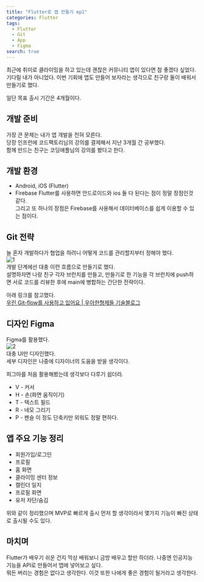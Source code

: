 ```yaml
---
title: "Flutter로 앱 만들기 ep1"
categories: Flutter
tags:
  - Flutter
  - Git
  - App
  - Figma
search: true
---
```


최근에 취미로 클라이밍을 하고 있는데 괜찮은 커뮤니티 앱이 있다면 참 좋겠다 싶었다.  
기다릴 내가 아니었다. 이번 기회에 앱도 만들어 보자라는 생각으로 친구랑 둘이 배워서 만들기로 했다.  

일단 목표 출시 기간은 4개월이다.  

## 개발 준비
가장 큰 문제는 내가 앱 개발을 전혀 모른다.  
당장 인프런에 코드팩토리님의 강의를 결제해서 지난 3개월 간 공부했다.  
함께 만드는 친구는 코딩애플님의 강의를 봤다고 한다.  

## 개발 환경 
* Android, iOS (Flutter)
* Firebase
Flutter를 사용하면 안드로이드와 ios 둘 다 된다는 점이 정말 장점인것 같다.  
그리고 또 하나의 장점은 Firebase를 사용해서 데이터베이스를 쉽게 이용할 수 있는 점이다.  

## Git 전략
늘 혼자 개발하다가 협업을 하려니 어떻게 코드를 관리할지부터 정해야 했다.  
![1](https://user-images.githubusercontent.com/86637300/223773251-0eb16858-f702-4e05-9e9f-ac6126eb42de.png)  
개발 단계에선 대충 이런 흐름으로 만들기로 했다.  
설명하자면 나랑 친구 각자 브런치를 만들고, 만들기로 한 기능을 각 브런치에 push하면 서로 코드를 리뷰한 후에 main에 병합하는 간단한 전략이다.  

아래 링크를 참고했다.  
[우린 Git-flow를 사용하고 있어요 | 우아한형제들 기술블로그](https://techblog.woowahan.com/2553/)  

## 디자인 Figma
Figma를 활용했다.  
![2](https://user-images.githubusercontent.com/86637300/223773254-7ab27113-2253-4b36-ad95-272a4f9159d7.png)  
대충 UI만 디자인했다.  
세부 디자인은 나중에 디자이너의 도움을 받을 생각이다.  

피그마를 처음 활용해봤는데 생각보다 다루기 쉽더라.  
* V - 커서
* H - 손(화면 움직이기)
* T - 텍스트 필드
* R - 네모 그리기
* P - 펜슬
이 정도 단축키만 외워도 정말 편하다.  

## 앱 주요 기능 정리
* 회원가입/로그인
* 프로필
* 홈 화면
* 클라이밍 센터 정보
* 캘린더 일지
* 프로필 화면
* 유저 차단/숨김

위와 같이 정리했으며 MVP로 빠르게 출시 먼저 할 생각이라서 몇가지 기능이 빠진 상태로 출시될 수도 있다.  

## 마치며
Flutter가 배우기 쉬운 건지 막상 배워보니 금방 배우고 할만 하더라. 
나중엔 인공지능 기능을 API로 만들어서 앱에 넣어보고 싶다.  
뭐든 버리는 경험은 없다고 생각한다. 이것 또한 나에게 좋은 경험이 될거라고 생각한다.  
